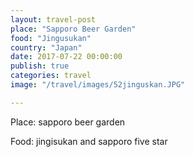 ```yaml
---
layout: travel-post
place: "Sapporo Beer Garden"
food: "Jingusukan"
country: "Japan"
date: 2017-07-22 00:00:00
publish: true
categories: travel
image: "/travel/images/52jinguskan.JPG"

---
```


Place: sapporo beer garden

Food: jingisukan and sapporo five star 